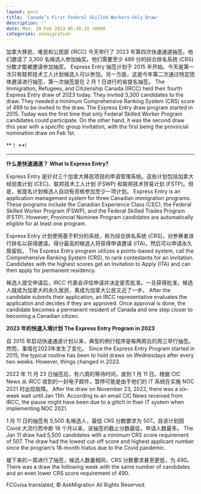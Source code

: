 ```yaml
---
layout: post
title: 'Canada’s First Federal Skilled Workers-Only Draw'
description: ''
date: Mon, 20 Feb 2023 05:48:10 +0000
categories: askmigration
---
```


	
加拿大移民、难民和公民部 (IRCC) 今天举行了 2023 年第四次快速通道抽签。他们邀请了 3,300 名候选人参加抽奖。他们需要至少 489 分的综合排名系统 (CRS) 分数才能被邀请参加抽奖。 Express Entry 抽签计划于 2015 年开始。今天是第一次只有联邦技术工人计划候选人可以参加。另一方面，这是今年第二次通过特定团体邀请进行抽签，第一次抽签是在 2 月 1 日进行的省提名抽签。	The Immigration, Refugees, and Citizenship Canada (IRCC) held their fourth Express Entry draw of 2023 today. They invited 3,300 candidates to the draw. They needed a minimum Comprehensive Ranking System (CRS) score of 489 to be invited to the draw. The Express Entry draw program started in 2015. Today was the first time that only Federal Skilled Worker Program candidates could participate. On the other hand, it was the second draw this year with a specific group invitation, with the first being the provincial nomination draw on Feb 1st.
	
**！	**!
	
**	**
	
**什么是快速通道？**	**What Is Express Entry?**
	
Express Entry 是针对三个加拿大移民项目的申请管理系统。这些计划包括加拿大经验类计划 (CEC)、联邦技术工人计划 (FSWP) 和联邦技术贸易计划 (FSTP)。但是，省提名计划候选人自动有资格参加至少一项计划。	Express Entry is an application management system for three Canadian immigration programs. These programs include the Canadian Experience Class (CEC), the Federal Skilled Worker Program (FSWP), and the Federal Skilled Trades Program (FSTP). However, Provincial Nominee Program candidates are automatically eligible for at least one program.
	
Express Entry 计划使用基于积分的系统，称为综合排名系统 (CRS)，对参赛者进行排名以获得邀请。得分最高的候选人将获得申请邀请 (ITA)，然后可以申请永久居留权。	The Express Entry program utilizes a points-based system, call the Comprehensive Ranking System (CRS), to rank contestants for an invitation. Candidates with the highest scores get an Invitation to Apply (ITA) and can then apply for permanent residency.
	
候选人提交申请后，IRCC 代表会评估申请并决定是否批准。一旦获得批准，候选人就成为加拿大的永久居民，离成为加拿大公民又近了一步。	After the candidate submits their application, an IRCC representative evaluates the application and decides if they are approved. Once approval is done, the candidate becomes a permanent resident of Canada and one step closer to becoming a Canadian citizen.
	
**2023 年的快速入境计划**	**The Express Entry Program in 2023**
	
自 2015 年启动快速通道计划以来，典型的例行程序是每两周后的周三举行抽签。然而，事情在2023年发生了变化。	Since the Express Entry Program started in 2015, the typical routine has been to hold draws on Wednesdays after every two weeks. However, things changed in 2023.
	
2022 年 11 月 23 日抽签后，有六周的等待时间，直到 1 月 11 日。根据 CIC News 从 IRCC 收到的一封电子邮件，暂停可能是由于他们的 IT 系统在实施 NOC 2021 时出现故障。	After the draw on November 23, 2022, there was a six-week wait until Jan 11th. According to an email CIC News received from IRCC, the pause might have been due to a glitch in their IT system when implementing NOC 2021.
	
1 月 11 日的抽签有 5,500 名候选人，最低 CRS 分数要求为 507。自该计划因 Covid 大流行而中断 18 个月以来，该抽签的截止分数最低，申请人数最多。	The Jan 11 draw had 5,500 candidates with a minimum CRS score requirement of 507. The draw had the lowest cut-off score and highest applicant number since the program’s 18-month hiatus due to the Covid pandemic.
	
接下来的一周进行了抽签，候选人数量相同，CRS 分数要求甚至更低，为 490。	There was a draw the following week with the same number of candidates and an even lower CRS score requirement of 490.
	

FCGvisa translated, © AskMigration All Rights Reserved.
